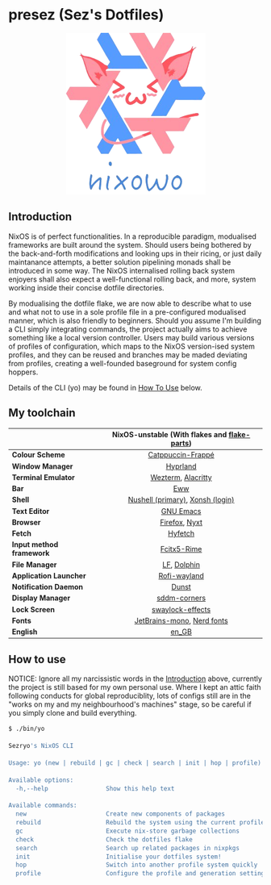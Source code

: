 # presez (Sez's Dotfiles)

<p align="center"><img src="https://github.com/sezryo/presez/blob/main/assets/icons/nixowo.png"></p>

## Introduction
NixOS is of perfect functionalities. In a reproducible paradigm, modualised frameworks are built around the system. Should users being bothered by the back-and-forth modifications and looking ups in their ricing, or just daily maintanance attempts, a better solution pipelining monads shall be introduced in some way. The NixOS internalised rolling back system enjoyers shall also expect a well-functional rolling back, and more, system working inside their concise dotfile directories. 

By modualising the dotfile flake, we are now able to describe what to use and what not to use in a sole profile file in a pre-configured modualised manner, which is also friendly to beginners. Should you assume I'm building a CLI simply integrating commands, the project actually aims to achieve something like a local version controller. Users may build various versions of profiles of configuration, which maps to the NixOS version-ised system profiles, and they can be reused and branches may be maded deviating from profiles, creating a well-founded baseground for system config hoppers.

Details of the CLI (yo) may be found in [How To Use](#how-to-use) below.

## My toolchain
|                            | NixOS-unstable (With flakes and [flake-parts](https://github.com/hercules-ci/flake-parts))                                                                                    |
|----------------------------|:-----------------------------------------------------------------------------------------------------------:|
| **Colour Scheme**          | [Catppuccin-Frappé](https://github.com/catppuccin/catppuccin)                                               |
| **Window Manager**         | [Hyprland](https://github.com/hyprwm/Hyprland)                                                              |
| **Terminal Emulator**      | [Wezterm](https://wezfurlong.org/wezterm/), [Alacritty](https://github.com/alacritty/alacritty)             |
| **Bar**                    | [Eww](https://github.com/elkowar/eww)                                                                       |
| **Shell**                  | [Nushell (primary)](https://github.com/nushell/nushell), [Xonsh (login)](https://github.com/xonsh/xonsh)    |
| **Text Editor**            | [GNU Emacs](https://www.gnu.org/software/emacs/)                                                            |
| **Browser**                | [Firefox](www.mozilla.org/en-GB/), [Nyxt](https://nyxt.atlas.engineer/)                                     |
| **Fetch**                  | [Hyfetch](https://github.com/hykilpikonna/hyfetch)                                                          |
| **Input method framework** | [Fcitx5-Rime](https://github.com/fcitx/fcitx5-rime)                                                         |
| **File Manager**           | [LF](https://github.com/gokcehan/lf), [Dolphin](https://apps.kde.org/en-gb/dolphin/)                        |
| **Application Launcher**   | [Rofi-wayland](https://github.com/lbonn/rofi)                                                               |
| **Notification Daemon**    | [Dunst](https://github.com/dunst-project/dunst)                                                             |
| **Display Manager**        | [sddm-corners](https://github.com/aczw/sddm-theme-corners)                                                  |
| **Lock Screen**            | [swaylock-effects](https://github.com/mortie/swaylock-effects)                                              |
| **Fonts**                  | [JetBrains-mono](https://www.jetbrains.com/lp/mono/), [Nerd fonts](https://github.com/ryanoasis/nerd-fonts) |
| **English**                | [en_GB](https://www.bbc.com/culture/article/20170904-how-americanisms-are-killing-the-english-language)     |

## How to use

NOTICE: Ignore all my narcissistic words in the [Introduction](#introduction) above, currently the project is still based for my own personal use. Where I kept an attic faith following conducts for global reproduciblity, lots of configs still are in the "works on my and my neighbourhood's machines" stage, so be careful if you simply clone and build everything.

```sh
$ ./bin/yo

Sezryo's NixOS CLI

Usage: yo (new | rebuild | gc | check | search | init | hop | profile)

Available options:
  -h,--help                Show this help text

Available commands:
  new                      Create new components of packages
  rebuild                  Rebuild the system using the current profile
  gc                       Execute nix-store garbage collections
  check                    Check the dotfiles flake
  search                   Search up related packages in nixpkgs
  init                     Initialise your dotfiles system!
  hop                      Switch into another profile system quickly
  profile                  Configure the profile and generation settings
```
